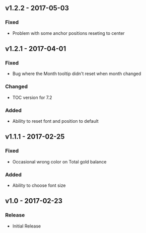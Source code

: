 ## v1.2.2 - 2017-05-03
### Fixed
- Problem with some anchor positions reseting to center

## v1.2.1 - 2017-04-01
### Fixed
- Bug where the Month tooltip didn't reset when month changed
### Changed
- TOC version for 7.2
### Added
- Ability to reset font and position to default

## v1.1.1 - 2017-02-25
### Fixed
- Occasional wrong color on Total gold balance
### Added
- Ability to choose font size

## v1.0 - 2017-02-23
### Release
- Initial Release